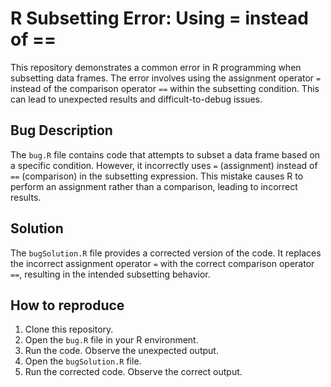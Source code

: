 # R Subsetting Error: Using = instead of ==

This repository demonstrates a common error in R programming when subsetting data frames. The error involves using the assignment operator `=` instead of the comparison operator `==` within the subsetting condition. This can lead to unexpected results and difficult-to-debug issues.

## Bug Description
The `bug.R` file contains code that attempts to subset a data frame based on a specific condition. However, it incorrectly uses `=` (assignment) instead of `==` (comparison) in the subsetting expression.  This mistake causes R to perform an assignment rather than a comparison, leading to incorrect results.

## Solution
The `bugSolution.R` file provides a corrected version of the code. It replaces the incorrect assignment operator `=` with the correct comparison operator `==`, resulting in the intended subsetting behavior.

## How to reproduce
1. Clone this repository.
2. Open the `bug.R` file in your R environment.
3. Run the code. Observe the unexpected output.
4. Open the `bugSolution.R` file.
5. Run the corrected code. Observe the correct output.